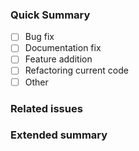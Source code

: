 ### Quick Summary
<!-- Choose one-->
- [ ] Bug fix
- [ ] Documentation fix
- [ ] Feature addition
- [ ] Refactoring current code
- [ ] Other

### Related issues
<!-- Post the issue #, discussion, etc. if applicable. -->

### Extended summary
<!-- Describe what will be changed if this request is approved. -->
